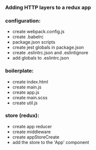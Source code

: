 ### Adding HTTP layers to a redux app

### configuration:
* create webpack.config.js
* create .babelrc
* package.json scripts
* create jest globals in package.json
* create .eslintrc.json and .eslintignore
* add globals to .eslintrc.json


### boilerplate:
* create index.html
* create main.js
* create app.js
* create main.scss
* create util.js

### store (redux):
* create app reducer
* create middleware
* create appStoreCreate
* add the store to the 'App' component
